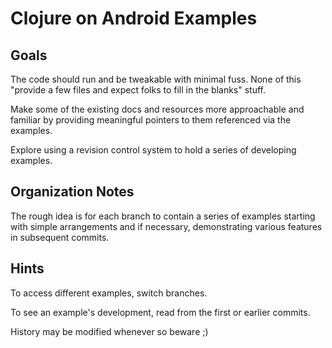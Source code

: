 # Clojure on Android Examples

## Goals

The code should run and be tweakable with minimal fuss.  None of this "provide a few files and expect folks to fill in the blanks" stuff.

Make some of the existing docs and resources more approachable and familiar by providing meaningful pointers to them referenced via the examples.

Explore using a revision control system to hold a series of developing examples.

## Organization Notes

The rough idea is for each branch to contain a series of examples starting with simple arrangements and if necessary, demonstrating various features in subsequent commits.

## Hints

To access different examples, switch branches.

To see an example's development, read from the first or earlier commits.

History may be modified whenever so beware ;)
